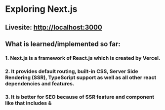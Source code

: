 # Exploring Next.js

## Livesite: [http://localhost:3000](http://localhost:3000)

## What is learned/implemented so far:
### 1. Next.js is a framework of React.js which is created by Vercel.
### 2. It provides default routing, built-in CSS, Server Side Rendering (SSR), TypeScript support as well as all other react dependencies and features.
### 3. It is better for SEO because of SSR feature and component like <Head> that includes <meta> & <title> tags.
### 4. SSG vs SSR: SSG (Static Site Generation) helps to pre-render a page at compile time, which means a user won't have to wait for loading the page whereas SSR (Server Side Rendering) helps to pre-render a page on the server which is then loaded as per client request and also makes the load speed faster. For data fetching, there are 3 different functions in Next.js which are only used in the Page: `getStaticProps`, `getStaticPaths` and `getServerSideProps`.
### 5. For using default routing,
###### i) To create a JS-file inside a folder of the Page and for nested page, create a new folder inside the folder.
###### ii) To make a dynamic page, create a JS-file with squire brackets inside a folder of the Page, such as [dPage].js
### 6. Page and Component both are used in Next.js
### 7. Next.js app can be easily deployed to the Vercel.
